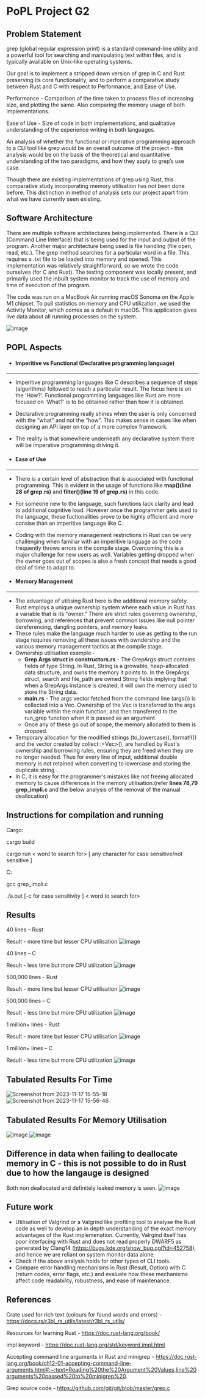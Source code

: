 # PoPL Project G2

Problem Statement
-----------------
grep (global regular expression print) is a standard command-line utility and a powerful tool for searching and manipulating text within files, and is typically available on Unix-like operating systems.

Our goal is to implement a stripped down version of grep in C and Rust preserving its core functionality, and to perform a comparative study between Rust and C with respect to Performance, and Ease of Use.

Performance - Comparison of the time taken to process files of increasing size, and plotting the same. Also comparing the memory usage of both implementations.

Ease of Use - Size of code in both implementations, and qualitative understanding of the experience writing in both languages.

An analysis of whether the functional or imperative programming approach to a CLI tool like grep would be an overall outcome of the project - this analysis would be on the basis of the theoretical and quantitative understanding of the two paradigms, and how they apply to grep’s use case.

Though there are existing implementations of grep using Rust, this comparative study incorporating memory utilisation has not been done before. This distinction in method of analysis sets our project apart from what we have currently seen existing. 


Software Architecture
---------------------
There are multiple software architectures being implemented. There is a CLI (Command Line Interface) that is being used for the input and output of the program.
Another major architecture being used is file handling (file open, read, etc.). The grep method searches for a particular word in a file. This requires a .txt file to be loaded into memory and opened. 
This implementation was relatively straightforward, so we wrote the code ourselves (for C and Rust). 
The testing component was locally present, and primarily used the inbuilt system monitor to track the use of memory and time of execution of the program. 

The code was run on a MacBook Air running macOS Sonoma on the Apple M1 chipset. To pull statistics on memory and CPU utilization, we used the Activity Monitor, which comes as a default in macOS. This application gives live data about all running processes on the system.

![image](https://github.com/shreya-aiyer/PoPL_Project_G2/assets/93695659/8b0bf0c1-7263-4cab-bae1-bd82911fe329)


POPL Aspects
------------
- #### Imperitive vs Functional (Declarative programming language)
----------------------------------------------------------
- Imperitive programming languages like C describes a sequence of steps (algorithms) followed to reach a particular result. The focus here is on the 'How?'.
Functional programming languages like Rust are more focused on 'What?' is to be obtained rather than how it is obtained.

- Declarative programming really shines when the user is only concerned with the “what” and not the “how”. This makes sense in cases like when designing an API layer on top of a more complex framework.

- The reality is that somewhere underneath any declarative system there will be imperative programming driving it.

- #### Ease of Use
------------------
- There is a certain level of abstraction that is associated with functional programming. This is evident in the usage of functions like **map()(line 28 of grep.rs)** and **filter()(line 19 of grep.rs)** in this code. 

- For someone new to the language, such functions lack clarity and lead to additional cognitive load. However once the programmer gets used to the language, these fuctionalities prove to be highly efficient and more consise than an imperitive language like C.
- Coding with the memory management restrictions in Rust can be very challenging when familiar with an imperitive language as the code frequently throws errors in the compile stage. Overcoming this is a major challenge for new users as well. Variables getting dropped when the owner goes out of scopes is also a fresh concept that needs a good deal of time to adapt to.

- #### Memory Management
-------------------------
- The advantage of utilising Rust here is the additional memory safety. Rust employs a unique ownership system where each value in Rust has a variable that is its "owner." There are strict rules governing ownership, borrowing, and references that prevent common issues like null pointer dereferencing, dangling pointers, and memory leaks.
- These rules make the language much harder to use as getting to the run stage requires removing all these issues with owndership and the various memory management tactics at the compile stage.
- Ownership utilisation example -
  - **Grep Args struct in constructors.rs** - The GrepArgs struct contains fields of type String. In Rust, String is a growable, heap-allocated data structure, and owns the memory it points to. In the GrepArgs struct, search and file_path are owned String fields implying that when a GrepArgs instance is created, it will own the memory used to store the String data.
  - **main.rs** - The args vector fetched from the command line (args()) is collected into a Vec<String>. Ownership of the Vec<String> is transferred to the args variable within the main function, and then transferred to the run_grep function when it is passed as an argument.
  - Once any of these go out of scope, the memory allocated to them is dropped.
- Temporary allocation for the modified strings (to_lowercase(), format!()) and the vector created by collect::<Vec<String>>(), are handled by Rust's ownership and borrowing rules, ensuring they are freed when they are no longer needed. Thus for every line of input, additional double memory is not retained when converting to lowercase and storing the duplicate string .
- In C, it is easy for the programmer's mistakes like not freeing allocated memory to cause differences in the memory utilisation.(refer **lines 78,79 grep_impli.c** and the below analysis of the removal of the manual deallocation)

Instructions for compilation and running
-----------------------------------------
Cargo:

cargo build 

cargo run < word to search for> <file in which to search > [ any character for case sensitive/not sensitive ]

C:

gcc grep_impli.c

./a.out [-c for case sensitivity ] < word to search for> <file in which to search >

Results
---------
40 lines  – Rust

Result - more time but lesser CPU utilisation
![image](https://github.com/shreya-aiyer/PoPL_Project_G2/assets/92772716/63d7aec2-7802-45e6-8be1-6b4bfc1464c0)

40 lines  – C 

Result - less time but more CPU utilization
![image](https://github.com/shreya-aiyer/PoPL_Project_G2/assets/92772716/92e23985-a34f-49a8-9862-dd9c9d9f40e3)

500,000 lines - Rust 

Result - more time but lesser CPU utilisation
![image](https://github.com/shreya-aiyer/PoPL_Project_G2/assets/92772716/12a166d9-299b-4cd8-90c1-8f8dc985b0c7)



500,000 lines – C 

Result - less time but more CPU utilization
![image](https://github.com/shreya-aiyer/PoPL_Project_G2/assets/92772716/c2107eff-fe3a-4cd1-bca2-4b54711a73b5)


1 million+ lines - Rust 

Result - more time but lesser CPU utilisation
![image](https://github.com/shreya-aiyer/PoPL_Project_G2/assets/92772716/0a3e2e13-e98c-452d-9ed0-22f54b531f3e)


1 million+ lines – C 

Result - less time but more CPU utilization
![image](https://github.com/shreya-aiyer/PoPL_Project_G2/assets/92772716/2b4e13fb-0988-4b1f-b217-a622cc176d2a)

Tabulated Results For Time
---------------------------
![Screenshot from 2023-11-17 15-55-18](https://github.com/shreya-aiyer/PoPL_Project_G2/assets/93695659/abf46738-333e-4f48-9b28-71d877c2e3d7)
![Screenshot from 2023-11-17 15-56-46](https://github.com/shreya-aiyer/PoPL_Project_G2/assets/93695659/f2f34e89-6b36-42cf-a69c-eff3b77df50a)

Tabulated Results For Memory Utilisation
----------
![image](https://github.com/shreya-aiyer/PoPL_Project_G2/assets/93695659/b75becd1-afa7-4bae-bb56-dc07e0673ceb)
![image](https://github.com/shreya-aiyer/PoPL_Project_G2/assets/93695659/75fdbce6-a93c-4d80-977e-ce54b2eccdae)

Difference in data when failing to deallocate memory in C - this is not possible to do in Rust due to how the langauge is designed
----
Both non deallocated and definitely leaked memory is seen.
![image](https://github.com/shreya-aiyer/PoPL_Project_G2/assets/93695659/b1ef3aba-db81-4e1b-a6a6-165c40742fb6)


Future work
-----------
- Utilisation of Valgrind or a Valgrind like profiling tool to analyse the Rust code as well to develop an in depth understanding of the exact memory advantages of the Rust implemenation. Currently, Valrgind itself has poor interfacing with Rust and does not read properly DWARF5 as generated by Clang14 (https://bugs.kde.org/show_bug.cgi?id=452758), and hence we are reliant on system monitor data alone.
- Check if the above analysis holds for other types of CLI tools.
- Compare error handling mechanisms in Rust (Result, Option) with C (return codes, error flags, etc.) and evaluate how these mechanisms affect code readability, robustness, and ease of maintenance.


References
----------
Crate used for rich text (colours for found words and errors) - https://docs.rs/r3bl_rs_utils/latest/r3bl_rs_utils/

Resources for learning Rust - https://doc.rust-lang.org/book/

impl keyword - https://doc.rust-lang.org/std/keyword.impl.html

Accepting command line arguments in Rust and minigrep - https://doc.rust-lang.org/book/ch12-01-accepting-command-line-arguments.html#:~:text=Reading%20the%20Argument%20Values,line%20arguments%20passed%20to%20minigrep%20.

Grep source code - https://github.com/git/git/blob/master/grep.c
